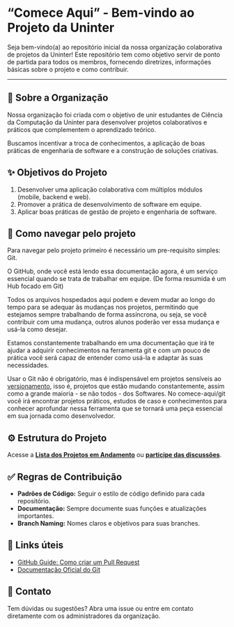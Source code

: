 # “Comece Aqui” - Bem-vindo ao Projeto da Uninter

Seja bem-vindo(a) ao repositório inicial da nossa organização colaborativa de projetos da Uninter! Este repositório tem como objetivo servir de ponto de partida para todos os membros, fornecendo diretrizes, informações básicas sobre o projeto e como contribuir.

---

## 🔧 Sobre a Organização

Nossa organização foi criada com o objetivo de unir estudantes de Ciência da Computação da Uninter para desenvolver projetos colaborativos e práticos que complementem o aprendizado teórico.

Buscamos incentivar a troca de conhecimentos, a aplicação de boas práticas de engenharia de software e a construção de soluções criativas.

## ✨ Objetivos do Projeto

1. Desenvolver uma aplicação colaborativa com múltiplos módulos (mobile, backend e web).
2. Promover a prática de desenvolvimento de software em equipe.
3. Aplicar boas práticas de gestão de projeto e engenharia de software.

## 🧭 Como navegar pelo projeto

Para navegar pelo projeto primeiro é necessário um pre-requisito simples: Git.

O GitHub, onde você está lendo essa documentação agora, é um serviço essencial quando se trata de trabalhar em equipe. (De forma resumida é um Hub focado em Git)

Todos os arquivos hospedados aqui podem e devem mudar ao longo do tempo para se adequar às mudanças nos projetos, permitindo que estejamos sempre trabalhando de forma assíncrona, ou seja, se você contribuir com uma mudança, outros alunos poderão ver essa mudança e usá-la como desejar. 

Estamos constantemente trabalhando em uma documentação que irá te ajudar a adquirir conhecimentos na ferramenta git e com um pouco de prática você será capaz de entender como usá-la e adaptar às suas necessidades. 

Usar o Git não é obrigatório, mas é indispensável em projetos sensíveis ao [versionamento](https://www.techtarget.com/searchsoftwarequality/definition/versioning#:~:text=Versioning%20is%20the%20creation%20and,are%20improved%2C%20upgraded%20or%20customized), isso é, projetos que estão mudando constantemente, assim como a grande maioria - se não todos - dos Softwares. No comece-aqui/git você irá encontrar projetos práticos, estudos de caso e conhecimentos para conhecer aprofundar nessa ferramenta que se tornará uma peça essencial em sua jornada como desenvolvedor.

## ⚙️ Estrutura do Projeto

Acesse a [**Lista dos Projetos em Andamento**](https://github.com/alunos-uninter/comece-aqui/blob/main/projetos.md) ou [**participe das discussões**](https://github.com/orgs/alunos-uninter/discussions).

## ✅ Regras de Contribuição

- **Padrões de Código:** Seguir o estilo de código definido para cada repositório.
- **Documentação:** Sempre documente suas funções e atualizações importantes.
- **Branch Naming:** Nomes claros e objetivos para suas branches.

## 🔗 Links úteis

- [GitHub Guide: Como criar um Pull Request](https://docs.github.com/pt/pull-requests/collaborating-with-pull-requests/proposing-changes-to-your-work-with-pull-requests/creating-a-pull-request)
- [Documentação Oficial do Git](https://git-scm.com/doc)

## 🔎 Contato

Tem dúvidas ou sugestões? Abra uma issue ou entre em contato diretamente com os administradores da organização.


